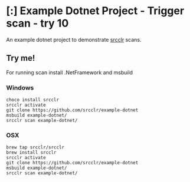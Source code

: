 # [:] Example Dotnet Project - Trigger scan - try 10

An example dotnet project to demonstrate [srcclr](https://www.srcclr.com) scans.

## Try me!

For running scan install .NetFramework and msbuild 

### Windows

```
choco install srcclr
srcclr activate
git clone https://github.com/srcclr/example-dotnet
msbuild example-dotnet/
srcclr scan example-dotnet/
```

### OSX
```
brew tap srcclr/srcclr
brew install srcclr
srcclr activate
git clone https://github.com/srcclr/example-dotnet
msbuild example-dotnet/
srcclr scan example-dotnet/
```
